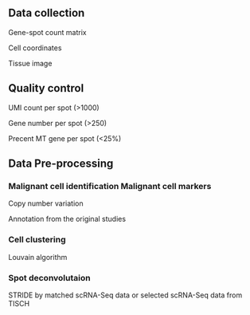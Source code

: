 ## Data collection

Gene-spot count matrix 

Cell coordinates

Tissue image

## Quality control

UMI count per spot (>1000)

Gene number per spot (>250) 

Precent MT gene per spot (<25%)

## Data Pre-processing

### Malignant cell identification Malignant cell markers

Copy number variation

Annotation from the original studies

### Cell clustering 
Louvain algorithm

### Spot deconvolutaion

STRIDE by matched scRNA-Seq data or selected scRNA-Seq data from TISCH
